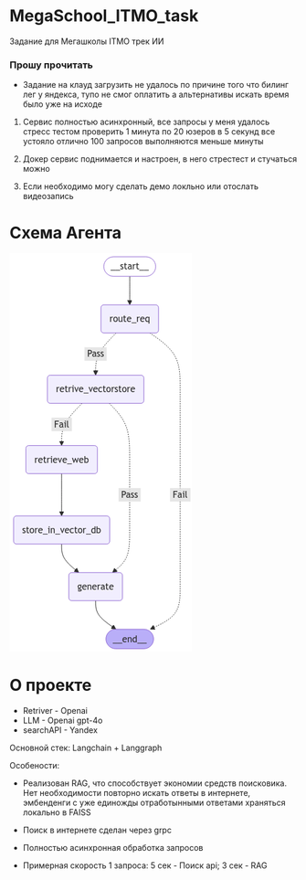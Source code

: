 # MegaSchool_ITMO_task
Задание для Мегашколы ITMO трек ИИ

### Прошу прочитать

- Задание на клауд загрузить не удалось по причине того что билинг лег у яндекса, тупо не смог оплатить а альтернативы искать время было уже на исходе

1) Сервис полностью асинхронный, все запросы у меня удалось стресс тестом проверить
1 минута по 20 юзеров в 5 секунд все устояло отлично
100 запросов выполняются меньше минуты

2) Докер сервис поднимается и настроен, в него стрестест и стучаться можно

3) Если необходимо могу сделать демо локльно или отослать видеозапись

# Схема Агента
![Агент](img.png)
# О проекте 

- Retriver - Openai
- LLM - Openai gpt-4o
- searchAPI - Yandex

Основной стек: Langchain + Langgraph

Особености:
- Реализован RAG, что способствует экономии средств поисковика. Нет необходимости повторно искать ответы в интернете, эмбенденги с уже единожды отработынными ответами храняться локально в FAISS

- Поиск в интернете сделан через grpc

- Полностью асинхронная обработка запросов

- Примерная скорость 1 запроса: 5 сек - Поиск api;  3 сек - RAG



